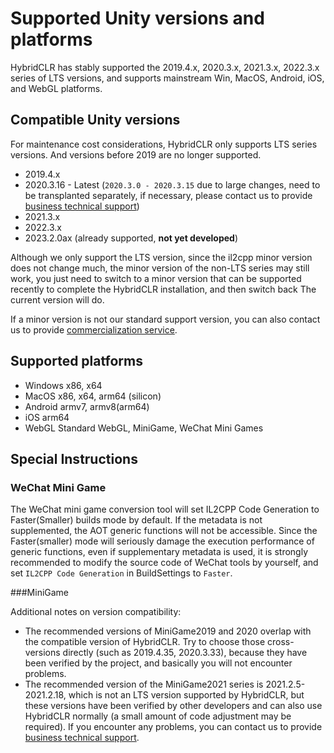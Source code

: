 # Supported Unity versions and platforms

HybridCLR has stably supported the 2019.4.x, 2020.3.x, 2021.3.x, 2022.3.x series of LTS versions, and supports mainstream Win, MacOS, Android, iOS, and WebGL platforms.

## Compatible Unity versions

For maintenance cost considerations, HybridCLR only supports LTS series versions. And versions before 2019 are no longer supported.

- 2019.4.x
- 2020.3.16 - Latest (`2020.3.0 - 2020.3.15` due to large changes, need to be transplanted separately, if necessary, please contact us to provide [business technical support](/en/other/business.md))
- 2021.3.x
- 2022.3.x
- 2023.2.0ax (already supported, **not yet developed**)


Although we only support the LTS version, since the il2cpp minor version does not change much, the minor version of the non-LTS series may still work, you just need to switch to a minor version that can be supported recently to complete the HybridCLR installation, and then switch back The current version will do.

If a minor version is not our standard support version, you can also contact us to provide [commercialization service](/en/other/business.md).


## Supported platforms

- Windows x86, x64
- MacOS x86, x64, arm64 (silicon)
- Android armv7, armv8(arm64)
- iOS arm64
- WebGL Standard WebGL, MiniGame, WeChat Mini Games

## Special Instructions

### WeChat Mini Game

The WeChat mini game conversion tool will set IL2CPP Code Generation to Faster(Smaller) builds mode by default. If the metadata is not supplemented, the AOT generic functions will not be accessible. Since the Faster(smaller) mode will seriously damage the execution performance of generic functions, even if supplementary metadata is used, it is strongly recommended to modify the source code of WeChat tools by yourself, and set `IL2CPP Code Generation` in BuildSettings to `Faster`.

###MiniGame

Additional notes on version compatibility:

- The recommended versions of MiniGame2019 and 2020 overlap with the compatible version of HybridCLR. Try to choose those cross-versions directly (such as 2019.4.35, 2020.3.33), because they have been verified by the project, and basically you will not encounter problems.
- The recommended version of the MiniGame2021 series is 2021.2.5-2021.2.18, which is not an LTS version supported by HybridCLR, but these versions have been verified by other developers and can also use HybridCLR normally (a small amount of code adjustment may be required). If you encounter any problems, you can contact us to provide [business technical support](/en/other/business.md).